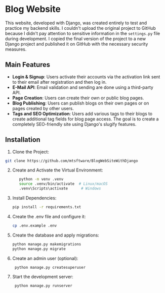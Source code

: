 # Blog Website

This website, developed with Django, was created entirely to test and practice my backend skills. I couldn't upload the original project to GitHub because I didn't pay attention to sensitive information in the `settings.py` file during development. I copied the final version of the project to a new Django project and published it on GitHub with the necessary security measures.

## Main Features

- **Login & Signup**: Users activate their accounts via the activation link sent to their email after registration and then log in.
- **E-Mail API**: Email validation and sending are done using a third-party API.
- **Page Creation**: Users can create their own or public blog pages.
- **Blog Publishing**: Users can publish blogs on their own pages or on pages created by other users.
- **Tags and SEO Optimization**: Users add various tags to their blogs to create additional tag fields for blog page access. The goal is to create a completely SEO-friendly site using Django's slugify features.

## Installation

1. Clone the Project:
   
  ```bash
  git clone https://github.com/mtsftware/BlogWebSiteWithDjango
  ```

2. Create and Activate the Virtual Environment:

   ```bash
      python -m venv .venv
      source .venv/bin/activate  # Linux/macOS
      .venv\Scripts\activate      # Windows
   ```

3. Install Dependencies:

     ```bash
    pip install -r requirements.txt
     ```

4. Create the .env file and configure it:

     ```bash
     cp .env.example .env
     ```

5. Create the database and apply migrations:

    ```bash
    python manage.py makemigrations
    python manage.py migrate
    ```

6. Create an admin user (optional):

     ```bash
      python manage.py createsuperuser
     ```

7. Start the development server:

   ```bash
    python manage.py runserver
   ```



